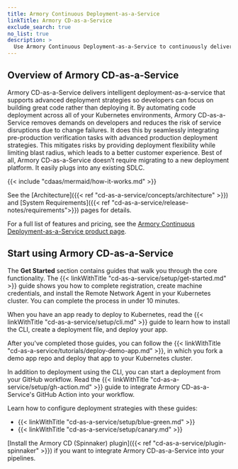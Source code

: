 ```yaml
---
title: Armory Continuous Deployment-as-a-Service
linkTitle: Armory CD-as-a-Service
exclude_search: true
no_list: true
description: >
  Use Armory Continuous Deployment-as-a-Service to continuously deliver your apps to your Kubernetes clusters. Armory CD-as-a-Service integrates with external automation tools so you can create your own CI/CD pipelines.
---
```


## Overview of Armory CD-as-a-Service

Armory CD-as-a-Service delivers intelligent deployment-as-a-service that supports advanced deployment strategies so developers can focus on building
great code rather than deploying it. By automating code deployment across all of your Kubernetes environments, Armory CD-as-a-Service removes demands on developers and reduces the risk of service disruptions due to change failures. It does this by seamlessly integrating pre-production verification tasks with advanced production deployment strategies. This mitigates risks by providing deployment flexibility while limiting blast radius, which leads to a better customer experience. Best of all, Armory CD-as-a-Service doesn’t require migrating to a new deployment platform. It easily plugs into any existing SDLC.

{{< include "cdaas/mermaid/how-it-works.md" >}}

See the [Architecture]({{< ref "cd-as-a-service/concepts/architecture" >}}) and [System Requirements]({{< ref "cd-as-a-service/release-notes/requirements">}}) pages for details.

For a full list of features and pricing, see the [Armory Continuous Deployment-as-a-Service product page](https://www.armory.io/products/continuous-deployment-as-a-service/).

## Start using Armory CD-as-a-Service

The **Get Started** section contains guides that walk you through the core functionality. The {{< linkWithTitle "cd-as-a-service/setup/get-started.md" >}} guide shows you how to complete registration, create machine credentials, and install the Remote Network Agent in your Kubernetes cluster. You can complete the process in under 10 minutes.

When you have an app ready to deploy to Kubernetes, read the {{< linkWithTitle "cd-as-a-service/setup/cli.md" >}} guide to learn how to install the CLI, create a deployment file, and deploy your app.

After you've completed those guides, you can follow the {{< linkWithTitle "cd-as-a-service/tutorials/deploy-demo-app.md" >}}, in which you fork a demo app repo and deploy that app to your Kubernetes cluster.

In addition to deployment using the CLI, you can start a deployment from your GitHub workflow. Read the {{< linkWithTitle "cd-as-a-service/setup/gh-action.md" >}} guide to integrate Armory CD-as-a-Service's GitHub Action into your workflow.

Learn how to configure deployment strategies with these guides:

* {{< linkWithTitle "cd-as-a-service/setup/blue-green.md" >}}
* {{< linkWithTitle "cd-as-a-service/setup/canary.md" >}}    

[Install the Armory CD (Spinnaker) plugin]({{< ref "cd-as-a-service/plugin-spinnaker" >}}) if you want to integrate Armory CD-as-a-Service into your pipelines.

